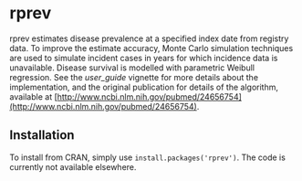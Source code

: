 # rprev

rprev estimates disease prevalence at a specified index date from registry data. To improve the estimate accuracy, Monte Carlo simulation techniques are used to simulate incident cases in years for which incidence data is unavailable. Disease survival is modelled with parametric Weibull regression. See the *user_guide* vignette for more details about the implementation, and the original publication for details of the algorithm, available at [http://www.ncbi.nlm.nih.gov/pubmed/24656754](http://www.ncbi.nlm.nih.gov/pubmed/24656754).

## Installation

To install from CRAN, simply use `install.packages('rprev')`. The code is currently not available elsewhere.
